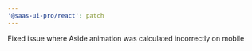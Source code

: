 ```yaml
---
'@saas-ui-pro/react': patch
---
```


Fixed issue where Aside animation was calculated incorrectly on mobile
